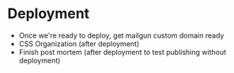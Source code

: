 

# Deployment
* Once we're ready to deploy, get mailgun custom domain ready
* CSS Organization (after deployment)
* Finish post mortem (after deployment to test publishing without deployment)
